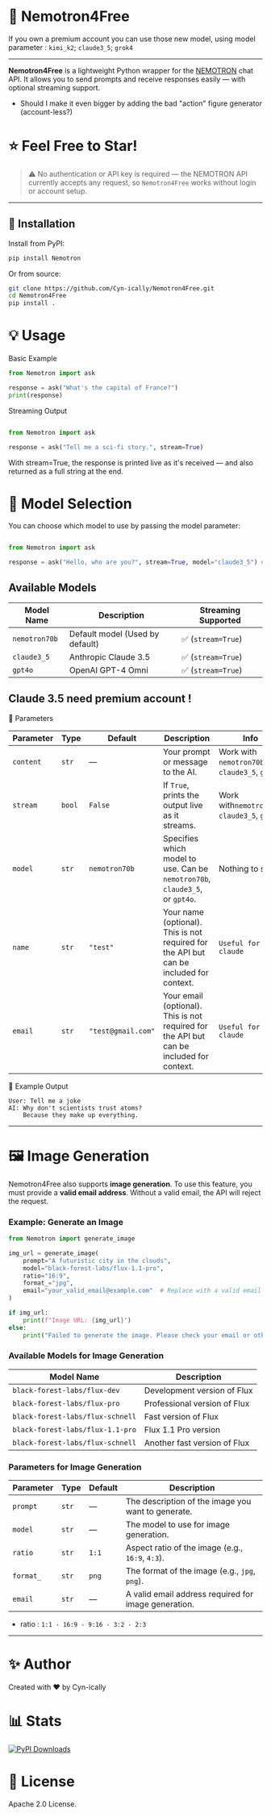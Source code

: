 # 🧠 Nemotron4Free

If you own a premium account you can use those new model, using model parameter : `kimi_k2`; `claude3_5`; `grok4`

---

**Nemotron4Free** is a lightweight Python wrapper for the [NEMOTRON](https://nemotron.one) chat API. It allows you to send prompts and receive responses easily — with optional streaming support.

- Should I make it even bigger by adding the bad "action" figure generator (account-less?)
# ⭐ Feel Free to Star!

> ⚠️ No authentication or API key is required — the NEMOTRON API currently accepts any request, so `Nemotron4Free` works without login or account setup.

---

## 🚀 Installation

Install from PyPI:

```bash
pip install Nemotron
```
Or from source:

```bash
git clone https://github.com/Cyn-ically/Nemotron4Free.git
cd Nemotron4Free
pip install .
```

# 💡 Usage
Basic Example
```python
from Nemotron import ask

response = ask("What's the capital of France?")
print(response)
```
Streaming Output
```python

from Nemotron import ask

response = ask("Tell me a sci-fi story.", stream=True)
```

With stream=True, the response is printed live as it's received — and also returned as a full string at the end.


# 🧠 Model Selection
You can choose which model to use by passing the model parameter:

```python

from Nemotron import ask

response = ask("Hello, who are you?", stream=True, model="claude3_5") # nemotron70b by default
```
## Available Models

| Model Name      | Description                | Streaming Supported |
|-----------------|----------------------------|---------------------|
| `nemotron70b`   | Default model (Used by default) | ✅ (`stream=True`)  |
| `claude3_5`     | Anthropic Claude 3.5       | ✅ (`stream=True`)  |
| `gpt4o`         | OpenAI GPT-4 Omni          | ✅ (`stream=True`)  |

## Claude 3.5 need premium account !

🔧 Parameters

| Parameter | Type   | Default | Description                                           | Info        |
|-----------|--------|---------|-------------------------------------------------------|------------------------|
| `content` | `str`  | —       | Your prompt or message to the AI.                    | Work with `nemotron70b`, `claude3_5`, `gpt4o` |
| `stream`  | `bool` | `False` | If `True`, prints the output live as it streams.      | Work with`nemotron70b`, `claude3_5`, `gpt4o` |
| `model`   | `str`  | `nemotron70b` | Specifies which model to use. Can be `nemotron70b`, `claude3_5`, or `gpt4o`. | Nothing to say |
| `name`    | `str`  | `"test"`       | Your name (optional). This is not required for the API but can be included for context. | `Useful for claude` |
| `email`   | `str`  | `"test@gmail.com"` | Your email (optional). This is not required for the API but can be included for context. | `Useful for claude` | 


🧪 Example Output
```
User: Tell me a joke
AI: Why don't scientists trust atoms?
    Because they make up everything.
```

---

# 🖼️ Image Generation

Nemotron4Free also supports **image generation**. To use this feature, you must provide a **valid email address**. Without a valid email, the API will reject the request.

### Example: Generate an Image
```python
from Nemotron import generate_image

img_url = generate_image(
    prompt="A futuristic city in the clouds",
    model="black-forest-labs/flux-1.1-pro",
    ratio="16:9",
    format_="jpg",
    email="your_valid_email@example.com"  # Replace with a valid email
)

if img_url:
    print(f"Image URL: {img_url}")
else:
    print("Failed to generate the image. Please check your email or other parameters.")
```

### Available Models for Image Generation

| Model Name                        | Description                     |
|-----------------------------------|---------------------------------|
| `black-forest-labs/flux-dev`      | Development version of Flux     |
| `black-forest-labs/flux-pro`      | Professional version of Flux    |
| `black-forest-labs/flux-schnell`  | Fast version of Flux            |
| `black-forest-labs/flux-1.1-pro`  | Flux 1.1 Pro version            |
| `black-forest-labs/flux-schnell`  | Another fast version of Flux    |

### Parameters for Image Generation

| Parameter | Type   | Default | Description                                           |
|-----------|--------|---------|-------------------------------------------------------|
| `prompt`  | `str`  | —       | The description of the image you want to generate.    |
| `model`   | `str`  | —       | The model to use for image generation.               |
| `ratio`   | `str`  | `1:1`   | Aspect ratio of the image (e.g., `16:9`, `4:3`).     |
| `format_` | `str`  | `png`   | The format of the image (e.g., `jpg`, `png`).        |
| `email`   | `str`  | —       | A valid email address required for image generation. |

- ratio : `1:1 - 16:9 - 9:16 - 3:2 - 2:3`
---

# ✨ Author
Created with ❤️ by Cyn-ically

# 📊 Stats

[![PyPI Downloads](https://static.pepy.tech/badge/nemotron/week)](https://pepy.tech/projects/nemotron)

# 📄 License
Apache 2.0 License.
